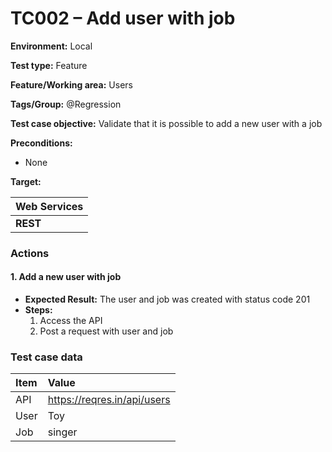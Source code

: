 # TC002 – Add user with job

**Environment:** Local

**Test type:** Feature

**Feature/Working area:** Users

**Tags/Group:** @Regression

**Test case objective:** Validate that it is possible to add a new user with a job

**Preconditions:**

* None

**Target:**

| Web Services          |
|:----------------------|
| **REST** |

### Actions

#### 1. Add a new user with job

* **Expected Result:** The user and job was created with status code 201
* **Steps:**
    <ol>
        <li>Access the API</li>
        <li>Post a request with user and job</li>
    </ol>

### Test case data

| Item                  | Value      |
|:----------------------|:-----------|
| API                   | https://reqres.in/api/users |
| User                  | Toy |
| Job                   | singer |